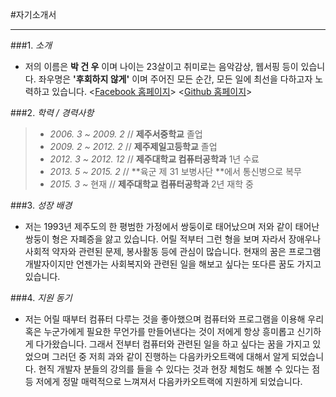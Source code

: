 #자기소개서
___

###1. _소개_
- 저의 이름은 **박 건 우** 이며 나이는 23살이고 취미로는 음악감상, 웹서핑 등이 있습니다.
  좌우명은 **'후회하지 않게'** 이며 주어진 모든 순간, 모든 일에 최선을 다하고자 노력하고 있습니다.
  <[Facebook 홈페이지](https://www.facebook.com/profile.php?id=100006021694066 "박건우")>
  <[Github 홈페이지](https://gunooh.github.io "박건우")>

###2. _학력 / 경력사항_
>- _2006\. 3 ~ 2009\. 2_ // **제주서중학교** 졸업
>- _2009\. 2 ~ 2012\. 2_ // **제주제일고등학교** 졸업
>- _2012\. 3 ~ 2012\. 12_ // **제주대학교 컴퓨터공학과** 1년 수료
>- _2013\. 5 ~ 2015. 2_ // **육군 제 31 보병사단 **에서 통신병으로 복무
>- _2015. 3 ~_ 현재 // **제주대학교 컴퓨터공학과** 2년 재학 중

###3. _성장 배경_
- 저는 1993년 제주도의 한 평범한 가정에서 쌍둥이로 태어났으며
저와 같이 태어난 쌍둥이 형은 자폐증을 앓고 있습니다.
어릴 적부터 그런 형을 보며 자라서 장애우나 사회적 약자와 관련된 문제, 봉사활동 등에 관심이 많습니다.
현재의 꿈은 프로그램 개발자이지만 언젠가는 사회복지와 관련된 일을 해보고 싶다는 또다른 꿈도 가지고 있습니다.

###4. _지원 동기_
- 저는 어릴 때부터 컴퓨터 다루는 것을 좋아했으며
컴퓨터와 프로그램을 이용해 우리 혹은 누군가에게 필요한 무언가를 만들어낸다는 것이 저에게 항상 흥미롭고 신기하게 다가왔습니다.
그래서 전부터 컴퓨터와 관련된 일을 하고 싶다는 꿈을 가지고 있었으며 그러던 중 저희 과와 같이 진행하는 다음카카오트랙에 대해서 알게 되었습니다.
현직 개발자 분들의 강의를 들을 수 있다는 것과 현장 체험도 해볼 수 있다는 점 등 저에게 정말 매력적으로 느껴져서 다음카카오트랙에 지원하게 되었습니다.
